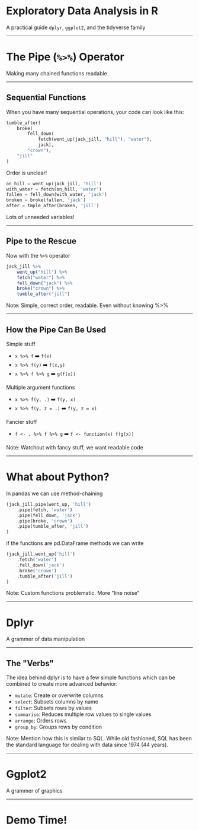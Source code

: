 # Exploratory Data Analysis in R

A practical guide `dplyr`, `ggplot2`, and the tidyverse family

---

# The Pipe (`%>%`) Operator

Making many chained functions readable

<!-- .slide: data-background="https://i.pinimg.com/originals/9b/11/2a/9b112aa30bc1ba530076bf0110dc5f3a.jpg" -->

---

## Sequential Functions

When you have many sequential operations, your code can look like this:

```python
tumble_after(
    broke(
        fell_down(
            fetch(went_up(jack_jill, "hill"), "water"),
            jack),
        "crown"),
    "jill"
)
```

Order is unclear! <!-- .element: class="fragment fade-in" data-fragment-index="1" -->

```python
on_hill = went_up(jack_jill, 'hill')
with_water = fetch(on_hill, 'water')
fallen = fell_down(with_water, 'jack')
broken = broke(fallen, 'jack')
after = tmple_after(broken, 'jill')
```
<!-- .element: class="fragment fade-in" data-fragment-index="2" -->

Lots of unneeded variables! <!-- .element: class="fragment fade-in" data-fragment-index="3" -->

---

## Pipe to the Rescue

Now with the `%>%` operator

```r
jack_jill %>%
    went_up("hill") %>%
    fetch("water") %>%
    fell_down("jack") %>%
    broke("crown") %>%
    tumble_after("jill")
```

Note: Simple, correct order, readable. Even without knowing %>%

---

## How the Pipe Can Be Used

Simple stuff

- `x %>% f` ➡️ `f(x)`
- `x %>% f(y)` ➡️ `f(x,y)`
- `x %>% f %>% g` ➡️  `g(f(x))`

Multiple argument functions

- `x %>% f(y, .)` ➡️ `f(y, x)`
- `x %>% f(y, z = .)` ➡️ `f(y, z = x)`

Fancier stuff

- `f <- . %>% f %>% g` ➡️ `f <- function(x) f(g(x))`

Note: Watchout with fancy stuff, we want readable code

---

# What about Python?

In pandas we can use method-chaining

```python
(jack_jill.pipe(went_up, 'hill')
    .pipe(fetch, 'water')
    .pipe(fell_down, 'jack')
    .pipe(broke, 'crown')
    .pipe(tumble_after, 'jill')
)
```

if the functions are pd.DataFrame methods we can write<!-- .element: class="fragment fade-in" data-fragment-index="1" -->

```python
(jack_jill.went_up('hill')
    .fetch('water')
    .fell_down('jack')
    .broke('crown')
    .tumble_after('jill')
)
```
<!-- .element: class="fragment fade-in" data-fragment-index="1" -->

Note: Custom functions problematic. More "line noise"

---

# Dplyr

A grammer of data manipulation

<!-- .slide: data-background="https://makelmail.nl/wp-content/uploads/2017/05/big-data.jpg" -->

---

## The "Verbs"

The idea behind dplyr is to have a few simple functions which can be combined to create more advanced behavior:

- `mutate`: Create or overwrite columns
- `select`: Subsets columns by name
- `filter`: Subsets rows by values
- `summarise`: Reduces multiple row values to single values
- `arrange`: Orders rows
- `group_by`: Groups rows by condition

Note: Mention how this is similar to SQL. While old fashioned, SQL has been the standard language for dealing with data since 1974 (44 years).

---

# Ggplot2

A grammer of graphics

<!-- .slide: data-background="https://img.devrant.com/devrant/rant/r_179870_JWBHC.jpg" -->

---

# Demo Time!

<!-- .slide: data-background="https://media.giphy.com/media/11rIergnpiYpvW/giphy.gif" -->
